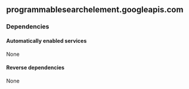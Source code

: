 ## programmablesearchelement.googleapis.com

### Dependencies

#### Automatically enabled services

None

#### Reverse dependencies

None
